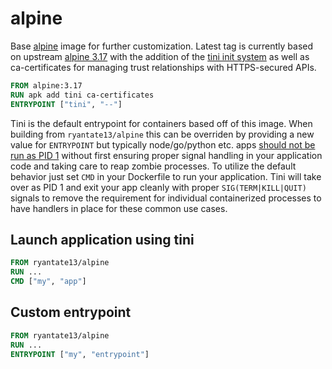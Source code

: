 # alpine

Base [alpine](https://alpinelinux.org/) image for further customization. Latest tag is currently based on upstream [alpine 3.17](https://hub.docker.com/_/alpine) with the addition of the [tini init system](https://github.com/krallin/tini) as well as ca-certificates for managing trust relationships with HTTPS-secured APIs. 

```Dockerfile
FROM alpine:3.17
RUN apk add tini ca-certificates
ENTRYPOINT ["tini", "--"]
```

Tini is the default entrypoint for containers based off of this image. When building from ```ryantate13/alpine``` this can be overriden by providing a new value for ```ENTRYPOINT``` but typically node/go/python etc. apps [should not be run as PID 1](https://hynek.me/articles/docker-signals/) without first ensuring proper signal handling in your application code and taking care to reap zombie processes. To utilize the default behavior just set ```CMD``` in your Dockerfile to run your application. Tini will take over as PID 1 and exit your app cleanly with proper ```SIG(TERM|KILL|QUIT)``` signals to remove the requirement for individual containerized processes to have handlers in place for these common use cases.

## Launch application using tini

```Dockerfile
FROM ryantate13/alpine
RUN ...
CMD ["my", "app"]
```

## Custom entrypoint

```Dockerfile
FROM ryantate13/alpine
RUN ...
ENTRYPOINT ["my", "entrypoint"]
```
